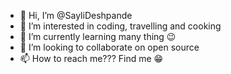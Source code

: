 - 👋 Hi, I’m @SayliDeshpande
- 👀 I’m interested in coding, travelling and cooking
- 🌱 I’m currently learning many thing 😉
- 💞️ I’m looking to collaborate on open source
- 📫 How to reach me??? Find me 😁

<!---
SayliDeshpande/SayliDeshpande is a ✨ special ✨ repository because its `README.md` (this file) appears on your GitHub profile.
You can click the Preview link to take a look at your changes.
--->
